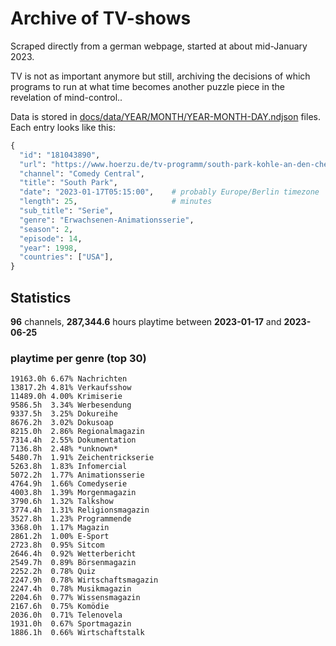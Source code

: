 # Archive of TV-shows

Scraped directly from a german webpage, started at about mid-January 2023.

TV is not as important anymore but still, archiving the decisions of which programs to run at what time
becomes another puzzle piece in the revelation of mind-control.. 

Data is stored in [docs/data/YEAR/MONTH/YEAR-MONTH-DAY.ndjson](docs/data/) files. 
Each entry looks like this:

```python
{
  "id": "181043890", 
  "url": "https://www.hoerzu.de/tv-programm/south-park-kohle-an-den-chefkoch/bid_181043890/", 
  "channel": "Comedy Central", 
  "title": "South Park", 
  "date": "2023-01-17T05:15:00",    # probably Europe/Berlin timezone 
  "length": 25,                     # minutes 
  "sub_title": "Serie", 
  "genre": "Erwachsenen-Animationsserie", 
  "season": 2, 
  "episode": 14, 
  "year": 1998, 
  "countries": ["USA"],
}
```

## Statistics

**96** channels, **287,344.6** hours playtime between **2023-01-17** and **2023-06-25**


### playtime per genre (top 30)

    19163.0h 6.67% Nachrichten
    13817.2h 4.81% Verkaufsshow
    11489.0h 4.00% Krimiserie
    9586.5h  3.34% Werbesendung
    9337.5h  3.25% Dokureihe
    8676.2h  3.02% Dokusoap
    8215.0h  2.86% Regionalmagazin
    7314.4h  2.55% Dokumentation
    7136.8h  2.48% *unknown*
    5480.7h  1.91% Zeichentrickserie
    5263.8h  1.83% Infomercial
    5072.2h  1.77% Animationsserie
    4764.9h  1.66% Comedyserie
    4003.8h  1.39% Morgenmagazin
    3790.6h  1.32% Talkshow
    3774.4h  1.31% Religionsmagazin
    3527.8h  1.23% Programmende
    3368.0h  1.17% Magazin
    2861.2h  1.00% E-Sport
    2723.8h  0.95% Sitcom
    2646.4h  0.92% Wetterbericht
    2549.7h  0.89% Börsenmagazin
    2252.2h  0.78% Quiz
    2247.9h  0.78% Wirtschaftsmagazin
    2247.4h  0.78% Musikmagazin
    2204.6h  0.77% Wissensmagazin
    2167.6h  0.75% Komödie
    2036.0h  0.71% Telenovela
    1931.0h  0.67% Sportmagazin
    1886.1h  0.66% Wirtschaftstalk
